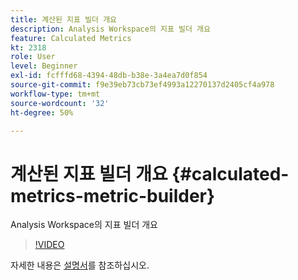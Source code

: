 ```yaml
---
title: 계산된 지표 빌더 개요
description: Analysis Workspace의 지표 빌더 개요
feature: Calculated Metrics
kt: 2318
role: User
level: Beginner
exl-id: fcfffd68-4394-48db-b38e-3a4ea7d0f854
source-git-commit: f9e39eb73cb73ef4993a12270137d2405cf4a978
workflow-type: tm+mt
source-wordcount: '32'
ht-degree: 50%

---
```


# 계산된 지표 빌더 개요 {#calculated-metrics-metric-builder}

Analysis Workspace의 지표 빌더 개요

>[!VIDEO](https://video.tv.adobe.com/v/25411/?quality=12&learn=on)

자세한 내용은 [설명서](https://experienceleague.adobe.com/docs/analytics/components/calculated-metrics/calcmetric-workflow/cm-build-metrics.html?lang=ko-KR)를 참조하십시오.
